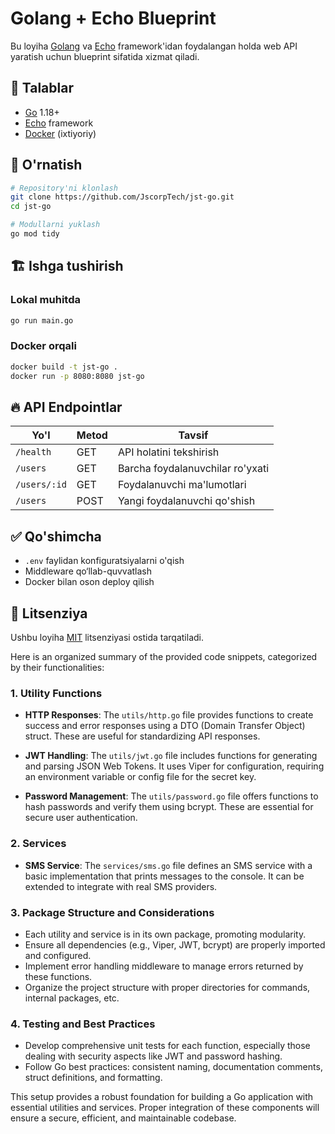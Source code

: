 # Golang + Echo Blueprint

Bu loyiha [Golang](w) va [Echo](w) framework'idan foydalangan holda web API yaratish uchun blueprint sifatida xizmat qiladi.

## 📌 Talablar

- [Go](w) 1.18+
- [Echo](w) framework
- [Docker](w) (ixtiyoriy)

## 🚀 O'rnatish

```sh
# Repository'ni klonlash
git clone https://github.com/JscorpTech/jst-go.git
cd jst-go

# Modullarni yuklash
go mod tidy
```

## 🏗 Ishga tushirish

### Lokal muhitda

```sh
go run main.go
```

### Docker orqali

```sh
docker build -t jst-go .
docker run -p 8080:8080 jst-go
```

## 🔥 API Endpointlar

| Yo'l         | Metod | Tavsif                           |
| ------------ | ----- | -------------------------------- |
| `/health`    | GET   | API holatini tekshirish          |
| `/users`     | GET   | Barcha foydalanuvchilar ro'yxati |
| `/users/:id` | GET   | Foydalanuvchi ma'lumotlari       |
| `/users`     | POST  | Yangi foydalanuvchi qo'shish     |

## ✅ Qo'shimcha

- `.env` faylidan konfiguratsiyalarni o'qish
- Middleware qo‘llab-quvvatlash
- Docker bilan oson deploy qilish

## 📄 Litsenziya

Ushbu loyiha [MIT](w) litsenziyasi ostida tarqatiladi.


Here is an organized summary of the provided code snippets, categorized by their functionalities:

### 1. **Utility Functions**
   - **HTTP Responses**: The `utils/http.go` file provides functions to create success and error responses using a DTO
(Domain Transfer Object) struct. These are useful for standardizing API responses.

   - **JWT Handling**: The `utils/jwt.go` file includes functions for generating and parsing JSON Web Tokens. It uses Viper
for configuration, requiring an environment variable or config file for the secret key.

   - **Password Management**: The `utils/password.go` file offers functions to hash passwords and verify them using bcrypt.
These are essential for secure user authentication.

### 2. **Services**
   - **SMS Service**: The `services/sms.go` file defines an SMS service with a basic implementation that prints messages to
the console. It can be extended to integrate with real SMS providers.

### 3. **Package Structure and Considerations**
   - Each utility and service is in its own package, promoting modularity.
   - Ensure all dependencies (e.g., Viper, JWT, bcrypt) are properly imported and configured.
   - Implement error handling middleware to manage errors returned by these functions.
   - Organize the project structure with proper directories for commands, internal packages, etc.

### 4. **Testing and Best Practices**
   - Develop comprehensive unit tests for each function, especially those dealing with security aspects like JWT and
password hashing.
   - Follow Go best practices: consistent naming, documentation comments, struct definitions, and formatting.

This setup provides a robust foundation for building a Go application with essential utilities and services. Proper
integration of these components will ensure a secure, efficient, and maintainable codebase.